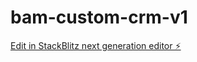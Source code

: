 # bam-custom-crm-v1

[Edit in StackBlitz next generation editor ⚡️](https://stackblitz.com/~/github.com/Chirraag/bam-custom-crm-v1)